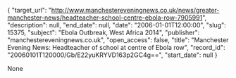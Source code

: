 {
  "target_url": "http://www.manchestereveningnews.co.uk/news/greater-manchester-news/headteacher-school-centre-ebola-row-7905991", 
  "description": null, 
  "end_date": null, 
  "date": "2006-01-01T12:00:00", 
  "slug": 15375, 
  "subject": "Ebola Outbreak, West Africa 2014", 
  "publisher": "manchestereveningnews.co.uk", 
  "open_access": false, 
  "title": "Manchester Evening News: Headteacher of school at centre of Ebola row", 
  "record_id": "20060101T120000/Gb/E22yuKRYVD163p2GC4g==", 
  "start_date": null
}

None